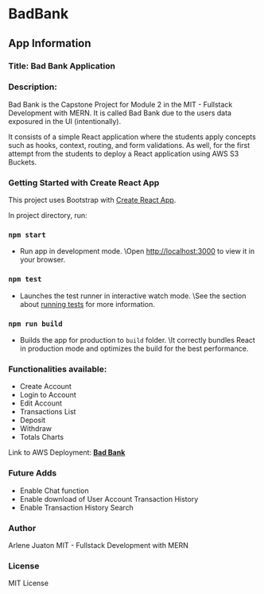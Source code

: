 # BadBank

## App Information

### Title: Bad Bank Application

### Description:

Bad Bank is the Capstone Project for Module 2 in the MIT - Fullstack Development with MERN. It is called Bad Bank due to the users data exposured in the UI (intentionally).

It consists of a simple React application where the students apply concepts such as hooks, context, routing, and form validations. As well, for the first attempt from the students to deploy a React application using AWS S3 Buckets.

### Getting Started with Create React App

This project uses Bootstrap with [Create React App](https://github.com/facebook/create-react-app).

In project directory, run:

### `npm start` 
- Run app in development mode. \Open [http://localhost:3000](http://localhost:3000) to view it in your browser.

### `npm test`
- Launches the test runner in interactive watch mode. \See the section about [running tests](https://facebook.github.io/create-react-app/docs/running-tests) for more information.

### `npm run build`
- Builds the app for production to `build` folder. \It correctly bundles React in production mode and optimizes the build for the best performance.

### Functionalities available:

- Create Account
- Login to Account
- Edit Account
- Transactions List
- Deposit
- Withdraw
- Totals Charts

Link to AWS Deployment: **[Bad Bank](http://badbank-capstone.s3-website-us-east-1.amazonaws.com)**

### Future Adds

- Enable Chat function
- Enable download of User Account Transaction History
- Enable Transaction History Search

### Author

Arlene Juaton
MIT - Fullstack Development with MERN

### License

MIT License

